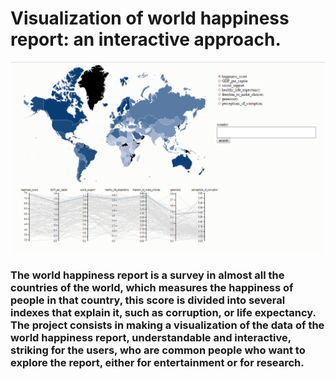 # Visualization of world happiness report: an interactive approach.

<img src="GeneralView.PNG">
<h3> The world happiness report is a survey in almost all the countries of the world, which measures the happiness of people in that country, this score is divided into several indexes that explain it, such as corruption, or life expectancy. The project consists in making a visualization of the data of the world happiness report, understandable and interactive, striking for the users, who are common people who want to explore the report, either for entertainment or for research.</h3>
